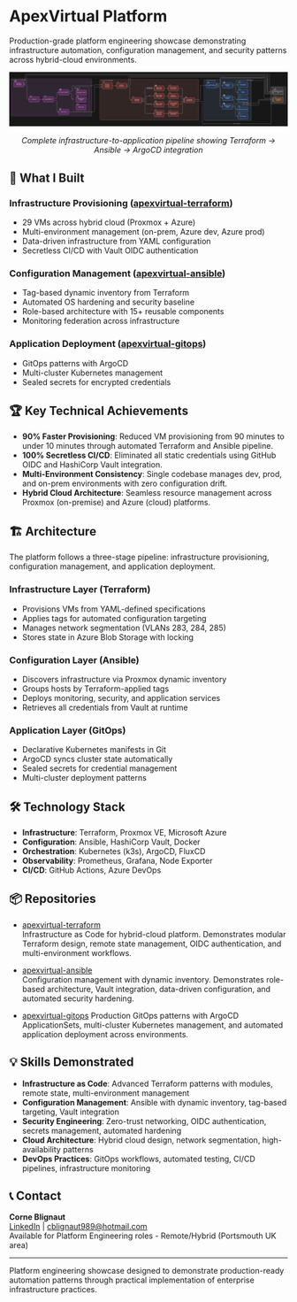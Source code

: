 # ApexVirtual Platform

Production-grade platform engineering showcase demonstrating infrastructure automation, configuration management, and security patterns across hybrid-cloud environments.

<div align="center">
  <img src="images/architecture-pipeline-flow.png" alt="ApexVirtual Infrastructure Pipeline" width="800">
  <p><em>Complete infrastructure-to-application pipeline showing Terraform → Ansible → ArgoCD integration</em></p>
</div>

## 🚀 What I Built

### Infrastructure Provisioning ([apexvirtual-terraform](https://github.com/fashomelab/apexvirtual-terraform))
- 29 VMs across hybrid cloud (Proxmox + Azure)
- Multi-environment management (on-prem, Azure dev, Azure prod)
- Data-driven infrastructure from YAML configuration
- Secretless CI/CD with Vault OIDC authentication

### Configuration Management ([apexvirtual-ansible](https://github.com/fashomelab/apexvirtual-ansible))
- Tag-based dynamic inventory from Terraform
- Automated OS hardening and security baseline
- Role-based architecture with 15+ reusable components
- Monitoring federation across infrastructure

### Application Deployment ([apexvirtual-gitops](https://github.com/fashomelab/apexvirtual-gitops))
- GitOps patterns with ArgoCD
- Multi-cluster Kubernetes management
- Sealed secrets for encrypted credentials

## 🏆 Key Technical Achievements
- **90% Faster Provisioning**: Reduced VM provisioning from 90 minutes to under 10 minutes through automated Terraform and Ansible pipeline.  
- **100% Secretless CI/CD**: Eliminated all static credentials using GitHub OIDC and HashiCorp Vault integration.  
- **Multi-Environment Consistency**: Single codebase manages dev, prod, and on-prem environments with zero configuration drift.  
- **Hybrid Cloud Architecture**: Seamless resource management across Proxmox (on-premise) and Azure (cloud) platforms.  

## 🏗️ Architecture

The platform follows a three-stage pipeline: infrastructure provisioning, configuration management, and application deployment.

### Infrastructure Layer (Terraform)
- Provisions VMs from YAML-defined specifications
- Applies tags for automated configuration targeting
- Manages network segmentation (VLANs 283, 284, 285)
- Stores state in Azure Blob Storage with locking

### Configuration Layer (Ansible)
- Discovers infrastructure via Proxmox dynamic inventory
- Groups hosts by Terraform-applied tags
- Deploys monitoring, security, and application services
- Retrieves all credentials from Vault at runtime

### Application Layer (GitOps)
- Declarative Kubernetes manifests in Git
- ArgoCD syncs cluster state automatically
- Sealed secrets for credential management
- Multi-cluster deployment patterns

## 🛠️ Technology Stack
- **Infrastructure**: Terraform, Proxmox VE, Microsoft Azure  
- **Configuration**: Ansible, HashiCorp Vault, Docker  
- **Orchestration**: Kubernetes (k3s), ArgoCD, FluxCD  
- **Observability**: Prometheus, Grafana, Node Exporter  
- **CI/CD**: GitHub Actions, Azure DevOps  

## 📦 Repositories
- [apexvirtual-terraform](https://github.com/fashomelab/apexvirtual-terraform)  
  Infrastructure as Code for hybrid-cloud platform. Demonstrates modular Terraform design, remote state management, OIDC authentication, and multi-environment workflows.  

- [apexvirtual-ansible](https://github.com/fashomelab/apexvirtual-ansible)  
  Configuration management with dynamic inventory. Demonstrates role-based architecture, Vault integration, data-driven configuration, and automated security hardening.  

- [apexvirtual-gitops](https://github.com/fashomelab/apexvirtual-gitops)
  Production GitOps patterns with ArgoCD ApplicationSets, multi-cluster Kubernetes management, and automated application deployment across environments.  

## 💡 Skills Demonstrated
- **Infrastructure as Code**: Advanced Terraform patterns with modules, remote state, multi-environment management  
- **Configuration Management**: Ansible with dynamic inventory, tag-based targeting, Vault integration  
- **Security Engineering**: Zero-trust networking, OIDC authentication, secrets management, automated hardening  
- **Cloud Architecture**: Hybrid cloud design, network segmentation, high-availability patterns  
- **DevOps Practices**: GitOps workflows, automated testing, CI/CD pipelines, infrastructure monitoring  

## 📞 Contact
**Corne Blignaut**  
[LinkedIn](https://www.linkedin.com/in/corne-blignaut) | cblignaut989@hotmail.com  
Available for Platform Engineering roles - Remote/Hybrid (Portsmouth UK area)  

---
Platform engineering showcase designed to demonstrate production-ready automation patterns through practical implementation of enterprise infrastructure practices.
